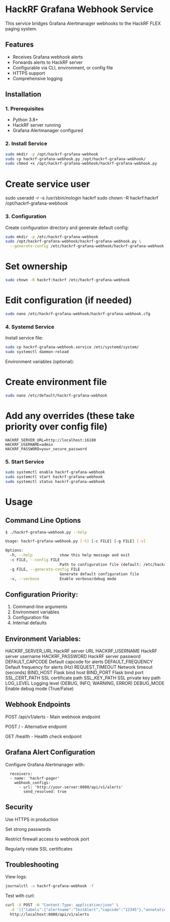 # HackRF Grafana Webhook Service

This service bridges Grafana Alertmanager webhooks to the HackRF FLEX paging system.

## Features
- Receives Grafana webhook alerts
- Forwards alerts to HackRF server
- Configurable via CLI, environment, or config file
- HTTPS support
- Comprehensive logging

## Installation

### 1. Prerequisites
- Python 3.8+
- HackRF server running
- Grafana Alertmanager configured

### 2. Install Service
```bash
sudo mkdir -p /opt/hackrf-grafana-webhook
sudo cp hackrf-grafana-webhook.py /opt/hackrf-grafana-webhook/
sudo chmod +x /opt/hackrf-grafana-webhook/hackrf-grafana-webhook.py
```

# Create service user
sudo useradd -r -s /usr/sbin/nologin hackrf
sudo chown -R hackrf:hackrf /opt/hackrf-grafana-webhook

### 3. Configuration
Create configuration directory and generate default config:
```bash
sudo mkdir -p /etc/hackrf-grafana-webhook
sudo /opt/hackrf-grafana-webhook/hackrf-grafana-webhook.py \
  --generate-config /etc/hackrf-grafana-webhook/hackrf-grafana-webhook.cfg
```

# Set ownership
```bash
sudo chown -R hackrf:hackrf /etc/hackrf-grafana-webhook
```

# Edit configuration (if needed)
```bash
sudo nano /etc/hackrf-grafana-webhook/hackrf-grafana-webhook.cfg
```

### 4. Systemd Service
Install service file:
```bash
sudo cp hackrf-grafana-webhook.service /etc/systemd/system/
sudo systemctl daemon-reload
```

Environment variables (optional):

# Create environment file
```bash
sudo nano /etc/default/hackrf-grafana-webhook
```
# Add any overrides (these take priority over config file)
```
HACKRF_SERVER_URL=http://localhost:16180
HACKRF_USERNAME=admin
HACKRF_PASSWORD=your_secure_password
```

### 5. Start Service
```bash
sudo systemctl enable hackrf-grafana-webhook
sudo systemctl start hackrf-grafana-webhook
sudo systemctl status hackrf-grafana-webhook
```

# Usage
## Command Line Options
```bash
$ ./hackrf-grafana-webhook.py --help

Usage: hackrf-grafana-webhook.py [-h] [-c FILE] [-g FILE] [-v]

Options:
  -h, --help            show this help message and exit
  -c FILE, --config FILE
                        Path to configuration file (default: /etc/hackrf-grafana-webhook/hackrf-grafana-webhook.cfg)
  -g FILE, --generate-config FILE
                        Generate default configuration file
  -v, --verbose         Enable verbose/debug mode
```

## Configuration Priority:
  1. Command-line arguments
  2. Environment variables
  3. Configuration file
  4. Internal defaults

## Environment Variables:
  HACKRF_SERVER_URL    HackRF server URL
  HACKRF_USERNAME      HackRF server username
  HACKRF_PASSWORD      HackRF server password
  DEFAULT_CAPCODE      Default capcode for alerts
  DEFAULT_FREQUENCY    Default frequency for alerts (Hz)
  REQUEST_TIMEOUT      Network timeout (seconds)
  BIND_HOST            Flask bind host
  BIND_PORT            Flask bind port
  SSL_CERT_PATH        SSL certificate path
  SSL_KEY_PATH         SSL private key path
  LOG_LEVEL            Logging level (DEBUG, INFO, WARNING, ERROR)
  DEBUG_MODE           Enable debug mode (True/False)

## Webhook Endpoints
  POST /api/v1/alerts - Main webhook endpoint

  POST / - Alternative endpoint

  GET /health - Health check endpoint

## Grafana Alert Configuration
Configure Grafana Alertmanager with:
```
  receivers:
  - name: 'hackrf-pager'
    webhook_configs:
      - url: 'http://your-server:8080/api/v1/alerts'
        send_resolved: true
```
## Security
  Use HTTPS in production

  Set strong passwords

  Restrict firewall access to webhook port

  Regularly rotate SSL certificates

## Troubleshooting
View logs:
```bash
journalctl -u hackrf-grafana-webhook -f
```

Test with curl:
```bash
curl -X POST -H "Content-Type: application/json" \
  -d '[{"labels":{"alertname":"TestAlert","capcode":"12345"},"annotations":{"summary":"Test message"}}]' \
  http://localhost:8080/api/v1/alerts
```
